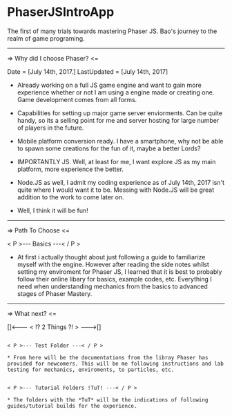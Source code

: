 # PhaserJSIntroApp
The first of many trials towards mastering Phaser JS. Bao's journey to the realm of game programing.

----------------------------------------------------------

=> Why did I choose Phaser? <= 

Date = [July 14th, 2017.]
LastUpdated = [July 14th, 2017]

- Already working on a full JS game engine and want to gain more experience whether or not I am using a engine made or creating one. Game development comes from all forms.

- Capabilities for setting up major game server enviorments. Can be quite handy, so its a selling point for me and server hosting for large number of players in the future.

- Mobile platform conversion ready. I have a smartphone, why not be able to spawn some creations for the fun of it, maybe a better Lords? 

- IMPORTANTLY JS. Well, at least for me, I want explore JS as my main platform, more experience the better. 

- Node.JS as well, I admit my coding experience as of July 14th, 2017 isn't quite where I would want it to be. Messing with Node.JS will be great addition to the work to come later on.

- Well, I think it will be fun!

----------------------------------------------------------

=> Path To Choose <=

< P >--- Basics ---< / P >

* At first i actually thought about just following a guide to familiarize myself with the engine. However after reading the side notes whilst setting my enviroment for Phaser JS, I learned that it is best to probably follow their online libary for basics, example codes, etc. Everything I need when understanding mechanics from the basics to advanced stages of Phaser Mastery.

----------------------------------------------------------

=> What next? <=

[]<--- < !? 2 Things ?! > --->[]


 ~~~~~>Legend<~~~~~

< P >--- Test Folder ---< / P >

* From here will be the documentations from the libray Phaser has provided for newcomers. This will be me following instructions and lab testing for mechanics, enviroments, to particles, etc. 


< P >--- Tutorial Folders !TuT! ---< / P >

* The folders with the *TuT* will be the indications of following guides/tutorial builds for the experience.





